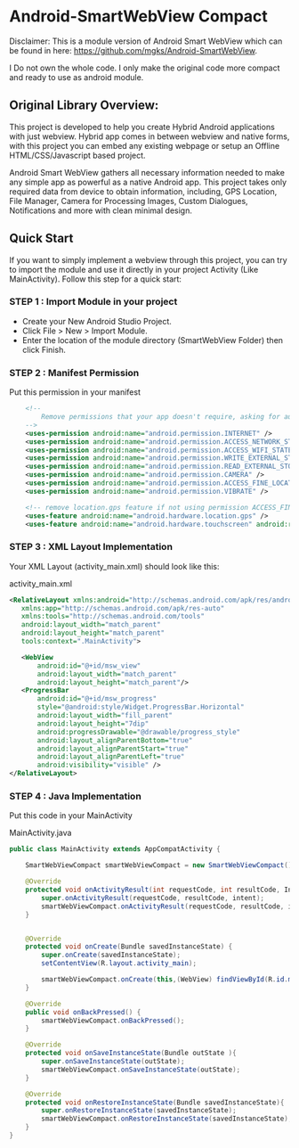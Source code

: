 # Android-SmartWebView Compact
Disclaimer: This is a module version of Android Smart WebView which can be found in here: https://github.com/mgks/Android-SmartWebView.

I Do not own the whole code. I only make the original code more compact and ready to use as android module.

## Original Library Overview:
This project is developed to help you create Hybrid Android applications with just webview. Hybrid app comes in between webview and native forms, with this project you can embed any existing webpage or setup an Offline HTML/CSS/Javascript based project.

Android Smart WebView gathers all necessary information needed to make any simple app as powerful as a native Android app. This project takes only required data from device to obtain information, including, GPS Location, File Manager, Camera for Processing Images, Custom Dialogues, Notifications and more with clean minimal design.


## Quick Start
If you want to simply implement a webview through this project, you can try to import the module and use it directly in your project Activity (Like MainActivity). Follow this step for a quick start:

### STEP 1 : Import Module in your project
* Create your New Android Studio Project.
* Click File > New > Import Module.
* Enter the location of the module directory (SmartWebView Folder) then click Finish.

### STEP 2 : Manifest Permission

Put this permission in your manifest
```xml
    <!--
        Remove permissions that your app doesn't require, asking for authority over unwanted information can cause damage to your reputation among your users
    -->
    <uses-permission android:name="android.permission.INTERNET" />
    <uses-permission android:name="android.permission.ACCESS_NETWORK_STATE" />
    <uses-permission android:name="android.permission.ACCESS_WIFI_STATE" />
    <uses-permission android:name="android.permission.WRITE_EXTERNAL_STORAGE"/>
    <uses-permission android:name="android.permission.READ_EXTERNAL_STORAGE" />
    <uses-permission android:name="android.permission.CAMERA" />
    <uses-permission android:name="android.permission.ACCESS_FINE_LOCATION" />
    <uses-permission android:name="android.permission.VIBRATE" />

    <!-- remove location.gps feature if not using permission ACCESS_FINE_LOCATION -->
    <uses-feature android:name="android.hardware.location.gps" />
    <uses-feature android:name="android.hardware.touchscreen" android:required="false" />
```

### STEP 3 : XML Layout Implementation
Your XML Layout (activity_main.xml) should look like this:

activity_main.xml
 ```xml
<RelativeLayout xmlns:android="http://schemas.android.com/apk/res/android"
    xmlns:app="http://schemas.android.com/apk/res-auto"
    xmlns:tools="http://schemas.android.com/tools"
    android:layout_width="match_parent"
    android:layout_height="match_parent"
    tools:context=".MainActivity">

    <WebView
        android:id="@+id/msw_view"
        android:layout_width="match_parent"
        android:layout_height="match_parent"/>
    <ProgressBar
        android:id="@+id/msw_progress"
        style="@android:style/Widget.ProgressBar.Horizontal"
        android:layout_width="fill_parent"
        android:layout_height="7dip"
        android:progressDrawable="@drawable/progress_style"
        android:layout_alignParentBottom="true"
        android:layout_alignParentStart="true"
        android:layout_alignParentLeft="true"
        android:visibility="visible" />
</RelativeLayout>
```

### STEP 4 : Java Implementation
Put this code in your MainActivity

MainActivity.java
```java
public class MainActivity extends AppCompatActivity {

    SmartWebViewCompact smartWebViewCompact = new SmartWebViewCompact();

    @Override
    protected void onActivityResult(int requestCode, int resultCode, Intent intent) {
        super.onActivityResult(requestCode, resultCode, intent);
        smartWebViewCompact.onActivityResult(requestCode, resultCode, intent);
    }


    @Override
    protected void onCreate(Bundle savedInstanceState) {
        super.onCreate(savedInstanceState);
        setContentView(R.layout.activity_main);

        smartWebViewCompact.onCreate(this,(WebView) findViewById(R.id.msw_view),(ProgressBar) findViewById(R.id.msw_progress));
    }

    @Override
    public void onBackPressed() {
        smartWebViewCompact.onBackPressed();
    }

    @Override
    protected void onSaveInstanceState(Bundle outState ){
        super.onSaveInstanceState(outState);
        smartWebViewCompact.onSaveInstanceState(outState);
    }

    @Override
    protected void onRestoreInstanceState(Bundle savedInstanceState){
        super.onRestoreInstanceState(savedInstanceState);
        smartWebViewCompact.onRestoreInstanceState(savedInstanceState);
    }
}
```
